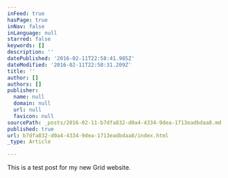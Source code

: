```yaml
---
inFeed: true
hasPage: true
inNav: false
inLanguage: null
starred: false
keywords: []
description: ''
datePublished: '2016-02-11T22:58:41.985Z'
dateModified: '2016-02-11T22:58:31.209Z'
title: ''
author: []
authors: []
publisher:
  name: null
  domain: null
  url: null
  favicon: null
sourcePath: _posts/2016-02-11-b7dfa832-d0a4-4334-9dea-1713eadbdaa8.md
published: true
url: b7dfa832-d0a4-4334-9dea-1713eadbdaa8/index.html
_type: Article

---
```

This is a test post for my new Grid website.